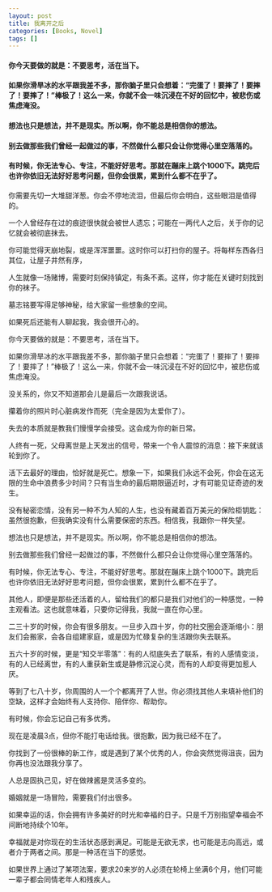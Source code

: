```yaml
---
layout: post
title: 我离开之后
categories: [Books, Novel]
tags: []
---
```

#### 你今天要做的就是：不要思考，活在当下。         
#### 如果你滑旱冰的水平跟我差不多，那你脑子里只会想着：“完蛋了！要摔了！要摔了！要摔了！”棒极了！这么一来，你就不会一味沉浸在不好的回忆中，被悲伤或焦虑淹没。        
#### 想法也只是想法，并不是现实。所以啊，你不能总是相信你的想法。     
#### 别去做那些我们曾经一起做过的事，不然做什么都只会让你觉得心里空落落的。
#### 有时候，你无法专心、专注，不能好好思考。那就在蹦床上跳个1000下。跳完后也许你依旧无法好好思考问题，但你会很累，累到什么都不在乎了。
<!-- more -->
你需要先切一大堆甜洋葱。你会不停地流泪，但最后你会明白，这些眼泪是值得的。               

一个人曾经存在过的痕迹很快就会被世人遗忘；可能在一两代人之后，关于你的记忆就会被彻底抹去。               

你可能觉得天崩地裂，或是浑浑噩噩。这时你可以打扫你的屋子。将每样东西各归其位，让屋子井然有序，               

人生就像一场赌博，需要时刻保持镇定，有条不紊。这样，你才能在关键时刻找到你的袜子。               

墓志铭要写得足够神秘，给大家留一些想象的空间。               

如果死后还能有人聊起我，我会很开心的。               

你今天要做的就是：不要思考，活在当下。               

如果你滑旱冰的水平跟我差不多，那你脑子里只会想着：“完蛋了！要摔了！要摔了！要摔了！”棒极了！这么一来，你就不会一味沉浸在不好的回忆中，被悲伤或焦虑淹没。               

没关系的，你又不知道那会儿是最后一次跟我说话。               

攥着你的照片时心脏病发作而死（完全是因为太爱你了）。               

失去的本质就是教我们慢慢学会接受。这会成为你的新日常。               

人终有一死，父母离世是上天发出的信号，带来一个令人震惊的消息：接下来就该轮到你了。               

活下去最好的理由，恰好就是死亡。想象一下，如果我们永远不会死，你会在这无限的生命中浪费多少时间？只有当生命的最后期限逼近时，才有可能见证奇迹的发生。               

没有秘密恋情，没有另一种不为人知的人生，也没有藏着百万美元的保险柜钥匙：虽然很抱歉，但我确实没有什么需要保密的东西。相信我，我跟你一样失望。               

想法也只是想法，并不是现实。所以啊，你不能总是相信你的想法。               

别去做那些我们曾经一起做过的事，不然做什么都只会让你觉得心里空落落的。               

有时候，你无法专心、专注，不能好好思考。那就在蹦床上跳个1000下。跳完后也许你依旧无法好好思考问题，但你会很累，累到什么都不在乎了。               

其他人，即便是那些还活着的人，留给我们的都只是我们对他们的一种感觉，一种主观看法。这也就意味着，只要你记得我，我就一直在你心里。               

二三十岁的时候，你会有很多朋友。一旦步入四十岁，你的社交圈会逐渐缩小：朋友们会搬家，会各自组建家庭，或是因为忙碌复杂的生活跟你失去联系。               

五六十岁的时候，更是“知交半零落”：有的人彻底失去了联系，有的人感情变淡，有的人已经离世，有的人重获新生或是静修沉淀心灵，而有的人却变得更加惹人厌。               

等到了七八十岁，你周围的人一个个都离开了人世。你必须找其他人来填补他们的空缺，这样才会始终有人支持你、陪伴你、帮助你。               

有时候，你会忘记自己有多优秀。               

现在是凌晨3点，但你不能打电话给我。很抱歉，因为我已经不在了。               

你找到了一份很棒的新工作，或是遇到了某个优秀的人，你会突然觉得沮丧，因为你再也没法跟我分享了。               

人总是固执己见，好在做辣酱是灵活多变的。               

婚姻就是一场冒险，需要我们付出很多。               

如果幸运的话，你会拥有许多美好的时光和幸福的日子。只是千万别指望幸福会不间断地持续个10年。               

幸福就是对你现在的生活状态感到满足。可能是无欲无求，也可能是志向高远，或者介于两者之间。那是一种活在当下的感觉。               

如果世界上通过了某项法案，要求20来岁的人必须在轮椅上坐满6个月，他们可能一辈子都会同情老年人和残疾人。
